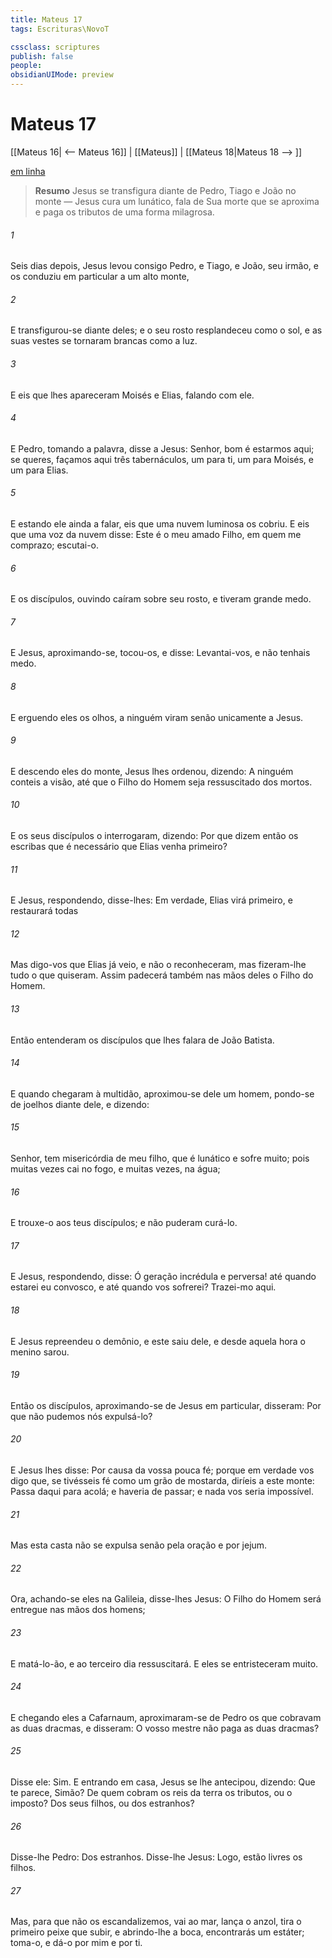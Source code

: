 ```yaml
---
title: Mateus 17
tags: Escrituras\NovoT

cssclass: scriptures
publish: false
people:
obsidianUIMode: preview
---
```


# Mateus 17
[[Mateus 16| <-- Mateus 16]] | [[Mateus]] | [[Mateus 18|Mateus 18 --> ]]

[em linha](https://churchofjesuschrist.org/study/scriptures/nt/matt/17?lang=por)

> __Resumo__
Jesus se transfigura diante de Pedro, Tiago e João no monte — Jesus cura um lunático, fala de Sua morte que se aproxima e paga os tributos de uma forma milagrosa.

###### 1 
Seis dias depois, Jesus levou consigo Pedro, e Tiago, e João, seu irmão, e os conduziu em particular a um alto monte,

###### 2 
E transfigurou-se diante deles; e o seu rosto resplandeceu como o sol, e as suas vestes se tornaram brancas como a luz.

###### 3 
E eis que lhes apareceram Moisés e Elias, falando com ele.

###### 4 
E Pedro, tomando a palavra, disse a Jesus: Senhor, bom é estarmos aqui; se queres, façamos aqui três tabernáculos, um para ti, um para Moisés, e um para Elias.

###### 5 
E estando ele ainda a falar, eis que uma nuvem luminosa os cobriu. E eis que uma voz da nuvem disse: Este é o meu amado Filho, em quem me comprazo; escutai-o.

###### 6 
E os discípulos, ouvindo  caíram sobre seu rosto, e tiveram grande medo.

###### 7 
E Jesus, aproximando-se, tocou-os, e disse: Levantai-vos, e não tenhais medo.

###### 8 
E erguendo eles os olhos, a ninguém viram senão unicamente a Jesus.

###### 9 
E descendo eles do monte, Jesus lhes ordenou, dizendo: A ninguém conteis a visão, até que o Filho do Homem seja ressuscitado dos mortos.

###### 10 
E os seus discípulos o interrogaram, dizendo: Por que dizem então os escribas que é necessário que Elias venha primeiro?

###### 11 
E Jesus, respondendo, disse-lhes: Em verdade, Elias virá primeiro, e restaurará todas 

###### 12 
Mas digo-vos que Elias já veio, e não o reconheceram, mas fizeram-lhe tudo o que quiseram. Assim padecerá também nas mãos deles o Filho do Homem.

###### 13 
Então entenderam os discípulos que lhes falara de João Batista.

###### 14 
E quando chegaram à multidão, aproximou-se dele um homem, pondo-se de joelhos diante dele, e dizendo:

###### 15 
Senhor, tem misericórdia de meu filho, que é lunático e sofre muito; pois muitas vezes cai no fogo, e muitas vezes, na água;

###### 16 
E trouxe-o aos teus discípulos; e não puderam curá-lo.

###### 17 
E Jesus, respondendo, disse: Ó geração incrédula e perversa! até quando estarei eu convosco, e até quando vos sofrerei? Trazei-mo aqui.

###### 18 
E Jesus repreendeu o demônio, e este saiu dele, e desde aquela hora o menino sarou.

###### 19 
Então os discípulos, aproximando-se de Jesus em particular, disseram: Por que não pudemos nós expulsá-lo?

###### 20 
E Jesus lhes disse: Por causa da vossa pouca fé; porque em verdade vos digo que, se tivésseis fé como um grão de mostarda, diríeis a este monte: Passa daqui para acolá; e haveria de passar; e nada vos seria impossível.

###### 21 
Mas esta casta  não se expulsa senão pela oração e por jejum.

###### 22 
Ora, achando-se eles na Galileia, disse-lhes Jesus: O Filho do Homem será entregue nas mãos dos homens;

###### 23 
E matá-lo-ão, e ao terceiro dia ressuscitará. E eles se entristeceram muito.

###### 24 
E chegando eles a Cafarnaum, aproximaram-se de Pedro os que cobravam as duas dracmas, e disseram: O vosso mestre não paga as duas dracmas?

###### 25 
Disse ele: Sim. E entrando em casa, Jesus se lhe antecipou, dizendo: Que te parece, Simão? De quem cobram os reis da terra os tributos, ou o imposto? Dos seus filhos, ou dos estranhos?

###### 26 
Disse-lhe Pedro: Dos estranhos. Disse-lhe Jesus: Logo, estão livres os filhos.

###### 27 
Mas, para que não os escandalizemos, vai ao mar, lança o anzol, tira o primeiro peixe que subir, e abrindo-lhe a boca, encontrarás um estáter; toma-o, e dá-o por mim e por ti.

